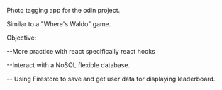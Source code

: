 Photo tagging app for the odin project.

Similar to a "Where's Waldo" game.

Objective: 

--More practice with react specifically react hooks

--Interact with a NoSQL flexible database.

-- Using Firestore to save and get user data for displaying leaderboard.
